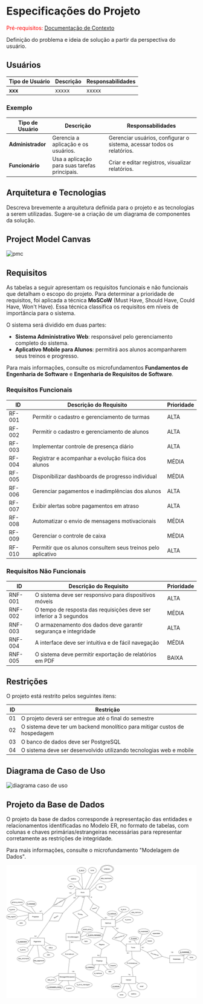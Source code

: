 # Especificações do Projeto

<span style="color:red">Pré-requisitos: <a href="01-Documentação de Contexto.md"> Documentação de Contexto</a></span>

Definição do problema e ideia de solução a partir da perspectiva do usuário. 

## Usuários
| Tipo de Usuário   | Descrição | Responsabilidades |
|------------------|-----------|------------------|
| **xxx** | xxxxx | xxxxx |

### Exemplo

| Tipo de Usuário   | Descrição | Responsabilidades |
|------------------|-----------|------------------|
| **Administrador** | Gerencia a aplicação e os usuários. | Gerenciar usuários, configurar o sistema, acessar todos os relatórios. |
| **Funcionário** | Usa a aplicação para suas tarefas principais. | Criar e editar registros, visualizar relatórios. |


## Arquitetura e Tecnologias

Descreva brevemente a arquitetura definida para o projeto e as tecnologias a serem utilizadas. Sugere-se a criação de um diagrama de componentes da solução.

## Project Model Canvas

![pmc](https://github.com/user-attachments/assets/bde84b94-0227-4523-b73f-0c13f0ae5278)



## Requisitos

As tabelas a seguir apresentam os requisitos funcionais e não funcionais que detalham o escopo do projeto. Para determinar a prioridade de requisitos, foi aplicada a técnica **MoSCoW** (Must Have, Should Have, Could Have, Won't Have). Essa técnica classifica os requisitos em níveis de importância para o sistema.

O sistema será dividido em duas partes:
- **Sistema Administrativo Web**: responsável pelo gerenciamento completo do sistema.
- **Aplicativo Mobile para Alunos**: permitirá aos alunos acompanharem seus treinos e progresso.

Para mais informações, consulte os microfundamentos **Fundamentos de Engenharia de Software** e **Engenharia de Requisitos de Software**.

### Requisitos Funcionais

| ID      | Descrição do Requisito                                         | Prioridade |
|---------|-----------------------------------------------------------------|------------|
| RF-001  | Permitir o cadastro e gerenciamento de turmas                   | ALTA       |
| RF-002  | Permitir o cadastro e gerenciamento de alunos                   | ALTA       |
| RF-003  | Implementar controle de presença diário                         | ALTA       |
| RF-004  | Registrar e acompanhar a evolução física dos alunos             | MÉDIA      |
| RF-005  | Disponibilizar dashboards de progresso individual               | MÉDIA      |
| RF-006  | Gerenciar pagamentos e inadimplências dos alunos                | ALTA       |
| RF-007  | Exibir alertas sobre pagamentos em atraso                       | ALTA       |
| RF-008  | Automatizar o envio de mensagens motivacionais                  | MÉDIA      |
| RF-009  | Gerenciar o controle de caixa                                   | MÉDIA      |
| RF-010  | Permitir que os alunos consultem seus treinos pelo aplicativo   | ALTA       |

### Requisitos Não Funcionais

| ID      | Descrição do Requisito                                          | Prioridade |
|---------|-----------------------------------------------------------------|------------|
| RNF-001 | O sistema deve ser responsivo para dispositivos móveis          | ALTA       |
| RNF-002 | O tempo de resposta das requisições deve ser inferior a 3 segundos | MÉDIA      |
| RNF-003 | O armazenamento dos dados deve garantir segurança e integridade | ALTA       |
| RNF-004 | A interface deve ser intuitiva e de fácil navegação             | MÉDIA      |
| RNF-005 | O sistema deve permitir exportação de relatórios em PDF         | BAIXA      |

## Restrições

O projeto está restrito pelos seguintes itens:

| ID  | Restrição                                              |
|-----|--------------------------------------------------------|
| 01  | O projeto deverá ser entregue até o final do semestre |
| 02  | O sistema deve ter um backend monolítico para mitigar custos de hospedagem |
| 03  | O banco de dados deve ser PostgreSQL                 |
| 04  | O sistema deve ser desenvolvido utilizando tecnologias web e mobile |


## Diagrama de Caso de Uso

![diagrama caso de uso](https://github.com/user-attachments/assets/d3f27f6c-84b3-4392-b194-7e8695af4309)


## Projeto da Base de Dados

O projeto da base de dados corresponde à representação das entidades e relacionamentos identificadas no Modelo ER, no formato de tabelas, com colunas e chaves primárias/estrangeiras necessárias para representar corretamente as restrições de integridade.
 
Para mais informações, consulte o microfundamento "Modelagem de Dados".

 <img src="img/ModeloER.png" alt="Modelo Entidade Relacionamento">
